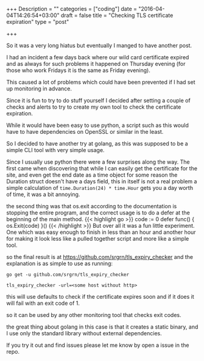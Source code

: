 +++
Description = ""
categories = ["coding"]
date = "2016-04-04T14:26:54+03:00"
draft = false
title = "Checking TLS certificate expiration"
type = "post"

+++

So it was a very long hiatus but eventually I manged to have another post.

I had an incident a few days back where our wild card certificate expired and as always for such problems it happened on Thursday evening (for those who work Fridays it is the same as Friday evening).

This caused a lot of problems which could have been prevented if I had set up monitoring in advance.

Since it is fun to try to do stuff yourself I decided after setting a couple of checks and alerts to try to create my own tool to check the certificate expiration. 

While it would have been easy to use python, a script such as this would have to have dependencies on OpenSSL or similar in the least.

So I decided to have another try at golang, as this was supposed to be a simple CLI tool with very simple usage.

Since I usually use python there were a few surprises along the way.
The first came when discovering that while I can easily get the certificate for the site, and even get the end date as a time object for some reason the Duration struct doesn't have a days field, this in itself is not a real problem a simple calculation of ```time.Duration(24) * time.Hour``` gets you a day worth of time, it was a bit annoying.

the second thing was that os.exit according to the documentation is stopping the entire program, and the correct usage is to do a defer at the beginning of the main method.
{{< highlight go >}}
    code := 0
    defer func() {
        os.Exit(code)
    }()
{{< /highlight >}}
But over all it was a fun little experiment. One which was easy enough to finish in less than an hour and another hour for making it look less like a pulled together script and more like a simple tool. 

so the final result is at https://github.com/srgrn/tls_expiry_checker and the explanation is as simple to use as running:

```go get -u github.com/srgrn/tls_expiry_checker```

```tls_expiry_checker -url=<some host without http>```

this will use defaults to check if the certificate expires soon and if it does it will fail with an exit code of 1.

so it can be used by any other monitoring tool that checks exit codes.

the great thing about golang in this case is that it creates a static binary, and I use only the standard library without external dependencies.

If you try it out and find issues please let me know by open a issue in the repo.



